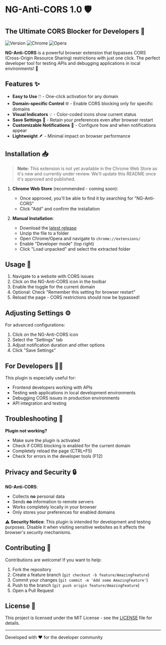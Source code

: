 # NG-Anti-CORS 1.0 🛡️ 

## The Ultimate CORS Blocker for Developers 🚀

![Version](https://img.shields.io/badge/version-1.0-blue)
![Chrome](https://img.shields.io/badge/Chrome-supported-green)
![Opera](https://img.shields.io/badge/Opera-supported-green)

**NG-Anti-CORS** is a powerful browser extension that bypasses CORS (Cross-Origin Resource Sharing) restrictions with just one click. The perfect developer tool for testing APIs and debugging applications in local environments! 🔧

## Features ✨

- **Easy to Use** 🖱️ - One-click activation for any domain
- **Domain-specific Control** 🌐 - Enable CORS blocking only for specific domains
- **Visual Indicators** 💡 - Color-coded icons show current status
- **Save Settings** 💾 - Retain your preferences even after browser restart
- **Customizable Notifications** 🔔 - Configure how and when notifications appear
- **Lightweight** 🪶 - Minimal impact on browser performance

## Installation 📥

> **Note:** This extension is not yet available in the Chrome Web Store as it's new and currently under review. We'll update this README once it's approved and published.

1. **Chrome Web Store** (recommended - coming soon):
   - Once approved, you'll be able to find it by searching for "NG-Anti-CORS"
   - Click "Add" and confirm the installation

2. **Manual Installation**:
   - Download the [latest release](https://github.com/NGxDTV/NG-Anti-CORS/releases)
   - Unzip the file to a folder
   - Open Chrome/Opera and navigate to `chrome://extensions/`
   - Enable "Developer mode" (top right)
   - Click "Load unpacked" and select the extracted folder

## Usage 🚀

1. Navigate to a website with CORS issues
2. Click on the NG-Anti-CORS icon in the toolbar
3. Enable the toggle for the current domain
4. Optional: Check "Remember this setting for browser restart"
5. Reload the page - CORS restrictions should now be bypassed!

## Adjusting Settings ⚙️

For advanced configurations:

1. Click on the NG-Anti-CORS icon
2. Select the "Settings" tab
3. Adjust notification duration and other options
4. Click "Save Settings"

## For Developers 👨‍💻

This plugin is especially useful for:

- Frontend developers working with APIs
- Testing web applications in local development environments
- Debugging CORS issues in production environments
- API integration and testing

## Troubleshooting 🔧

**Plugin not working?**

- Make sure the plugin is activated
- Check if CORS blocking is enabled for the current domain
- Completely reload the page (CTRL+F5)
- Check for errors in the developer tools (F12)

## Privacy and Security 🔒

**NG-Anti-CORS**:
- Collects **no** personal data
- Sends **no** information to remote servers
- Works completely locally in your browser
- Only stores your preferences for enabled domains

⚠️ **Security Notice**: This plugin is intended for development and testing purposes. Disable it when visiting sensitive websites as it affects the browser's security mechanisms.

## Contributing 🤝

Contributions are welcome! If you want to help:

1. Fork the repository
2. Create a feature branch (`git checkout -b feature/AmazingFeature`)
3. Commit your changes (`git commit -m 'Add some AmazingFeature'`)
4. Push to the branch (`git push origin feature/AmazingFeature`)
5. Open a Pull Request

## License 📄

This project is licensed under the MIT License - see the [LICENSE](LICENSE) file for details.

---

Developed with ❤️ for the developer community

